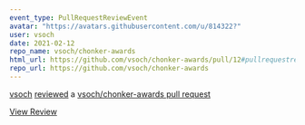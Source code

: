 ```yaml
---
event_type: PullRequestReviewEvent
avatar: "https://avatars.githubusercontent.com/u/814322?"
user: vsoch
date: 2021-02-12
repo_name: vsoch/chonker-awards
html_url: https://github.com/vsoch/chonker-awards/pull/12#pullrequestreview-589143129
repo_url: https://github.com/vsoch/chonker-awards
---
```


<a href='https://github.com/vsoch' target='_blank'>vsoch</a> <a href='https://github.com/vsoch/chonker-awards/pull/12#pullrequestreview-589143129' target='_blank'>reviewed</a> a <a href='https://github.com/vsoch/chonker-awards/pull/12' target='_blank'>vsoch/chonker-awards pull request</a>

<small></small>

<a href='https://github.com/vsoch/chonker-awards/pull/12#pullrequestreview-589143129' target='_blank'>View Review</a>